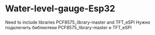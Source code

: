 # Water-level-gauge-Esp32

Need to include libraries PCF8575_library-master and TFT_eSPI 
Нужно подключить библиотеки PCF8575_library-master и TFT_eSPI 

